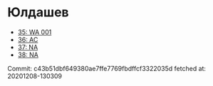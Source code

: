 # Юлдашев
- [35: WA 001](35.md)
- [36: AC](36.md)
- [37: NA](37.md)
- [38: NA](38.md)

Commit: c43b51dbf649380ae7ffe7769fbdffcf3322035d
 fetched at: 20201208-130309
